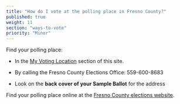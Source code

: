 ```yaml
---
title: "How do I vote at the polling place in Fresno County?"
published: true
weight: 11
section: "ways-to-vote"
priority: "Minor"
---
```

Find your polling place:  

- In the [My Voting Location](#section-my-polling-place) section of this site.  

- By calling the Fresno County Elections Office: 559-600-8683  

- Look on the **back cover of your Sample Ballot** for the address    

Find your polling place online at the [Fresno County elections website](https://voterlookup.co.fresno.ca.us/pollplaceaddress.aspx). 
